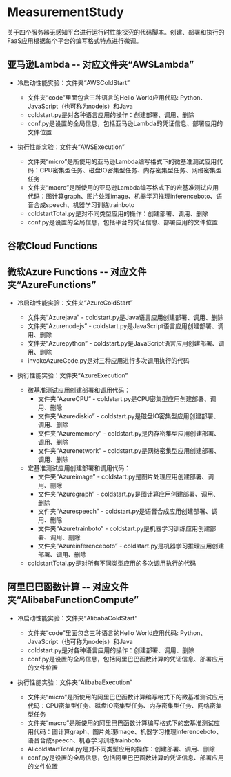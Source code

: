 # MeasurementStudy

关于四个服务器无感知平台进行运行时性能探究的代码脚本。创建、部署和执行的FaaS应用根据每个平台的编写格式特点进行微调。

## 亚马逊Lambda -- 对应文件夹“AWSLambda”
- 冷启动性能实验：文件夹“AWSColdStart”
    - 文件夹“code”里面包含三种语言的Hello World应用代码: Python、JavaScript（也可称为nodejs）和Java
    - coldstart.py是对各种语言应用的操作：创建部署、调用、删除
    - conf.py是设置的全局信息，包括亚马逊Lambda的凭证信息、部署应用的文件位置

- 执行性能实验：文件夹“AWSExecution”
    - 文件夹“micro”是所使用的亚马逊Lambda编写格式下的微基准测试应用代码：CPU密集型任务、磁盘IO密集型任务、内存密集型任务、网络密集型任务
    - 文件夹“macro”是所使用的亚马逊Lambda编写格式下的宏基准测试应用代码：图计算graph、图片处理image、机器学习推理inferenceboto、语音合成speech、机器学习训练trainboto
    - coldstartTotal.py是对不同类型应用的操作：创建部署、调用、删除
    - conf.py是设置的全局信息，包括平台的凭证信息、部署应用的文件位置


## 谷歌Cloud Functions

## 微软Azure Functions -- 对应文件夹“AzureFunctions”
- 冷启动性能实验：文件夹“AzureColdStart”
    - 文件夹“Azurejava” - coldstart.py是Java语言应用创建部署、调用、删除
    - 文件夹“Azurenodejs” - coldstart.py是JavaScript语言应用创建部署、调用、删除
    - 文件夹“Azurepython” - coldstart.py是JavaScript语言应用创建部署、调用、删除
    - invokeAzureCode.py是对三种应用进行多次调用执行的代码


- 执行性能实验：文件夹“AzureExecution”
    - 微基准测试应用创建部署和调用代码：
        - 文件夹“AzureCPU” - coldstart.py是CPU密集型应用创建部署、调用、删除
        - 文件夹“Azurediskio” - coldstart.py是磁盘IO密集型应用创建部署、调用、删除
        - 文件夹“Azurememory” - coldstart.py是内存密集型应用创建部署、调用、删除
        - 文件夹“Azurenetwork” - coldstart.py是网络密集型应用创建部署、调用、删除
    - 宏基准测试应用创建部署和调用代码：
        - 文件夹“Azureimage” - coldstart.py是图片处理应用创建部署、调用、删除
        - 文件夹“Azuregraph” - coldstart.py是图计算应用创建部署、调用、删除
        - 文件夹“Azurespeech” - coldstart.py是语音合成应用创建部署、调用、删除
        - 文件夹“Azuretrainboto” - coldstart.py是机器学习训练应用创建部署、调用、删除
        - 文件夹“Azureinferenceboto” - coldstart.py是机器学习推理应用创建部署、调用、删除
     - coldstartTotal.py是对所有不同类型应用的多次调用执行的代码
    

## 阿里巴巴函数计算 -- 对应文件夹“AlibabaFunctionCompute”
- 冷启动性能实验：文件夹“AlibabaColdStart”
    - 文件夹“code”里面包含三种语言的Hello World应用代码: Python、JavaScript（也可称为nodejs）和Java
    - coldstart.py是对各种语言应用的操作：创建部署、调用、删除
    - conf.py是设置的全局信息，包括阿里巴巴函数计算的凭证信息、部署应用的文件位置

- 执行性能实验：文件夹“AlibabaExecution”
    - 文件夹“micro”是所使用的阿里巴巴函数计算编写格式下的微基准测试应用代码：CPU密集型任务、磁盘IO密集型任务、内存密集型任务、网络密集型任务
    - 文件夹“macro”是所使用的阿里巴巴函数计算编写格式下的宏基准测试应用代码：图计算graph、图片处理image、机器学习推理inferenceboto、语音合成speech、机器学习训练trainboto
    - AlicoldstartTotal.py是对不同类型应用的操作：创建部署、调用、删除
    - conf.py是设置的全局信息，包括阿里巴巴函数计算的凭证信息、部署应用的文件位置
